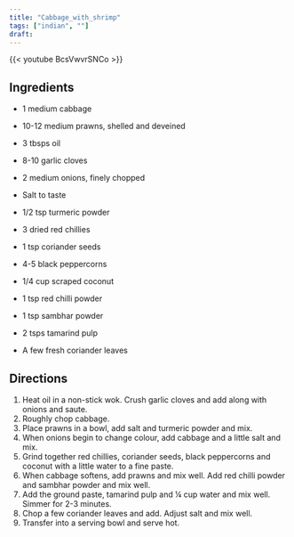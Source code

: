 ```yaml
---
title: "Cabbage_with_shrimp"
tags: ["indian", ""]
draft:
---
```


{{< youtube BcsVwvrSNCo >}}

## Ingredients

-   1 medium cabbage

-   10-12 medium prawns, shelled and deveined

-   3 tbsps oil

-   8-10 garlic cloves

-   2 medium onions, finely chopped

-   Salt to taste

-   1/2 tsp turmeric powder

-   3 dried red chillies

-   1 tsp coriander seeds

-   4-5 black peppercorns

-   1/4 cup scraped coconut

-   1 tsp red chilli powder

-   1 tsp sambhar powder

-   2 tsps tamarind pulp

-   A few fresh coriander leaves

## Directions

1. Heat oil in a non-stick wok. Crush garlic cloves and add along with onions and saute. 
2. Roughly chop cabbage.
3. Place prawns in a bowl, add salt and turmeric powder and mix. 
4. When onions begin to change colour, add cabbage and a little salt and mix. 
5. Grind together red chillies, coriander seeds, black peppercorns and coconut with a little water to a fine paste.
6. When cabbage softens, add prawns and mix well. Add red chilli powder and sambhar powder and mix well.
7. Add the ground paste, tamarind pulp and ¼ cup water and mix well. Simmer for 2-3 minutes.
8. Chop a few coriander leaves and add. Adjust salt and mix well.
9. Transfer into a serving bowl and serve hot.
